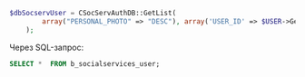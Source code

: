 ```php 
$dbSocservUser = CSocServAuthDB::GetList(
        array("PERSONAL_PHOTO" => "DESC"), array('USER_ID' => $USER->GetID(), "!EXTERNAL_AUTH_ID" => 'Bitrix24OAuth')
    );
```

Через SQL-запрос:
```sql
SELECT *  FROM b_socialservices_user;
```